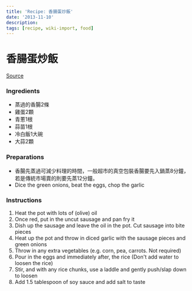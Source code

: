 ```yaml
---
title: 'Recipe: 香腸蛋炒飯'
date: '2013-11-10'
description:
tags: [recipe, wiki-import, food]
---
```


香腸蛋炒飯
==========

[Source](http://blog.iset.com.tw/chef/?p=136)

### Ingredients
  * 蒸過的香腸2條
  * 雞蛋2顆
  * 青蔥1根
  * 蒜苗1根
  * 冷白飯1大碗
  * 大蒜2顆

### Preparations
  * 香腸先蒸過可減少料理的時間，一般超市的真空包裝香腸要先入鍋蒸8分鐘，若是傳統市場賣的則要先蒸12分鐘。
  * Dice the green onions, beat the eggs, chop the garlic

### Instructions
  1.  Heat the pot with lots of (olive) oil
  1.  Once red, put in the uncut sausage and pan fry it
  1.  Dish up the sausage and leave the oil in the pot. Cut sausage into bite pieces
  1.  Heat up the pot and throw in diced garlic with the sausage pieces and green onions
  1.  Throw in any extra vegetables (e.g. corn, pea, carrots. Not required)
  1.  Pour in the eggs and immediately after, the rice (Don't add water to loosen the rice)
  1.  Stir, and with any rice chunks, use a laddle and gently push/slap down to loosen
  1.  Add 1.5 tablespoon of soy sauce and add salt to taste

